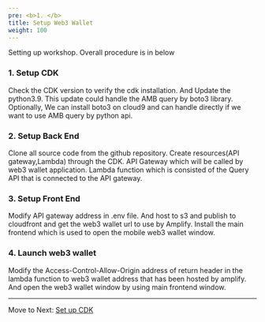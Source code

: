 ```yaml
---
pre: <b>1. </b>
title: Setup Web3 Wallet
weight: 100
---
```



Setting up workshop. Overall procedure is in below

### 1. Setup CDK

Check the CDK version to verify the cdk installation. 
And Update the python3.9. This update could handle the AMB query by boto3 library.
Optionally, We can install boto3 on cloud9 and can handle directly if we want to use AMB query by python api.

### 2. Setup Back End

Clone all source code from the github repository.
Create resources(API gateway,Lambda) through the CDK.
API Gateway which will be called by web3 wallet application. 
Lambda function which is consisted of the Query API that is connected to the API gateway.

### 3. Setup Front End

Modify API gateway address in .env file.
And host to s3 and publish to cloudfront and get the web3 wallet url to use by Amplify.
Install the main frontend which is used to open the mobile web3 wallet window. 

### 4. Launch web3 wallet

Modify the Access-Control-Allow-Origin address of return header in the lambda function to web3 wallet address that has been hosted by amplify.
And open the web3 wallet window by using main frontend window. 


----
Move to Next: [Set up CDK](./00-setup-cdk/index.en.md)